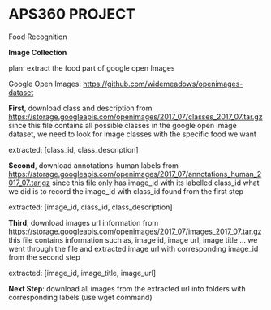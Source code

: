 # APS360 PROJECT

Food Recognition

**Image Collection**

plan: extract the food part of google open Images

Google Open Images: https://github.com/widemeadows/openimages-dataset

**First**, download class and description from https://storage.googleapis.com/openimages/2017_07/classes_2017_07.tar.gz
since this file contains all possible classes in the google open image dataset, we need to look for image classes with the specific food we want

extracted: [class_id, class_description]

**Second**, download annotations-human labels from
https://storage.googleapis.com/openimages/2017_07/annotations_human_2017_07.tar.gz
since this file only has image_id with its labelled class_id
what we did is to record the image_id with class_id found from the first step

extracted: [image_id, class_id, class_description]

**Third**, download images url information from
https://storage.googleapis.com/openimages/2017_07/images_2017_07.tar.gz
this file contains information such as, image id, image url, image title ...
we went through the file and extracted image url with corresponding image_id from the second step

extracted: [image_id, image_title, image_url]

**Next Step**: download all images from the extracted url into folders with corresponding labels (use wget command)
